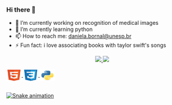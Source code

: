 ### Hi there 👋


- 🔭 I’m currently working on recognition of medical images
- 🌱 I’m currently learning python
- 📫 How to reach me: daniela.bornal@unesp.br
- ⚡ Fun fact: i love associating books with taylor swift's songs


<div align="center">
  <a href="https://github.com/danibornal">
    <img height="180em" src="https://github-readme-stats.vercel.app/api?username=danibornal&show_icons=false&theme=dracula&include_all_commits=true&count_private=true"/>
    <img height="180em" src="https://github-readme-stats.vercel.app/api/top-langs/?username=danibornal&layout=compact&langs_count=7&theme=dracula"/>
</div>
  <div style="display: inline_block"><br>
  <img align="center" alt="Rafa-HTML" height="30" width="40" src="https://raw.githubusercontent.com/devicons/devicon/master/icons/html5/html5-original.svg">
  <img align="center" alt="Rafa-CSS" height="30" width="40" src="https://raw.githubusercontent.com/devicons/devicon/master/icons/css3/css3-original.svg">
  <img align="center" alt="Rafa-Python" height="30" width="40" src="https://raw.githubusercontent.com/devicons/devicon/master/icons/python/python-original.svg">
    </div>
  
  
  ##
 
<div> 
  
  
![Snake animation](https://github.com/danibornal/danibornal/blob/output/github-contribution-grid-snake.svg)
 
  </div>

